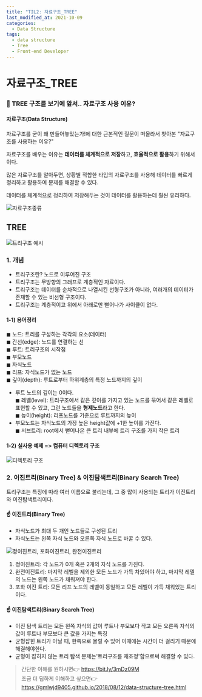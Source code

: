 ```yaml
---
title: "TIL2: 자료구조_TREE"
last_modified_at: 2021-10-09
categories: 
  - Data Structure
tags:
  - data structure
  - Tree
  - Front-end Developer
---
```


# 자료구조_TREE

### 📌 TREE 구조를 보기에 앞서.. 자료구조 사용 이유?

#### 자료구조(Data Structure)
자료구조를 굳이 왜 만들어놓았는가!에 대한 근본적인 질문이 떠올라서 찾아본 "자료구조를 사용하는 이유?"

자료구조를 배우는 이유는 **데이터를 체계적으로 저장**하고, **효율적으로 활용**하기 위해서이다. 

많은 자료구조를 알아두면, 상황별 적합한 타입의 자료구조를 사용해 데이터를 빠르게 정리하고 활용하여 문제를 해결할 수 있다.

데이터를 체계적으로 정리하여 저장해두는 것이 데이터를 활용하는데 훨씬 유리하다. 

![자료구조종류](https://user-images.githubusercontent.com/60104321/136590970-de1668a3-08dc-4ca2-8724-2ffe38eca885.png)

## TREE

![트리구조 예시](https://user-images.githubusercontent.com/60104321/136591001-cba8f170-f95a-4a57-abf3-755b4698eedc.png)

### 1. 개념
* 트리구조란? 노드로 이루어진 구조 
* 트리구조는 무방향의 그래프로 계층적인 자료이다.
* 트리구조는 데이터를 순차적으로 나열시킨 선형구조가 아니라, 여러개의 데이터가 존재할 수 있는 비선형 구조이다. 
* 트리구조는 계층적이고 위에서 아래로만 뻗어나가 사이클이 없다.
#### 1-1) 용어정리 
◼ 노드: 트리를 구성하는 각각의 요소(데이터)<br/>
◼ 간선(edge): 노드를 연결하는 선<br/> 
◼ 루트: 트리구조의 시작점<br/>
◼ 부모노드<br/> 
◼ 자식노드<br/>
◼ 리프: 자식노드가 없는 노드<br/> 
◼ 깊이(depth): 루트로부터 하위계층의 특정 노드까지의 깊이<br/>
 - 루트 노드의 깊이는 0이다.<br/> 
◼ 레벨(level): 트리구조에서 같은 깊이를 가지고 있는 노드를 묶어서 같은 레벨로 표현할 수 있고, 그런 노드들을 **형제노드**라고 한다.<br/>
◼ 높이(height): 리프노드를 기준으로 루트까지의 높이<br/>
 - 부모노드는 자식노드의 가장 높은 height값에 +1한 높이를 가진다.<br/> 
◼ 서브트리: root에서 뻗어나온 큰 트리 내부에 트리 구조를 가지 작은 트리<br/>

#### 1-2) 실사용 예제 => 컴퓨터 디렉토리 구조
![디렉토리 구조](https://user-images.githubusercontent.com/60104321/136591014-0f59799d-0996-4911-a5f5-9871b4f556c8.png)

### 2. 이진트리(Binary Tree) & 이진탐색트리(Binary Search Tree)
트리구조는 특징에 따라 여러 이름으로 불리는데, 그 중 많이 사용되는 트리가 이진트리와 이진탐색트리이다. 

#### ☝ 이진트리(Binary Tree)
* 자식노드가 최대 두 개인 노드들로 구성된 트리 
* 자식노드는 왼쪽 자식 노드와 오른쪽 자식 노드로 바꿀 수 있다. 

![정이진트리, 포화이진트리, 완전이진트리](https://user-images.githubusercontent.com/60104321/136591040-81d82083-39e5-4d59-8df7-09ac4afde088.jpg)


1) 정이진트리: 각 노드가 0개 혹은 2개의 자식 노드를 가진다.<br/>
2) 완전이진트리: 마지막 레벨을 제외한 모든 노드가 가득 차있어야 하고, 마지막 레델의 노드는 왼쪽 노드가 채워져야 한다.<br/>
3) 포화 이진 트리: 모든 리프 노드의 레벨이 동일하고 모든 레벨이 가득 채워있는 트리이다. 

#### ☝ 이진탐색트리(Binary Search Tree)
* 이진 탐색 트리는 모든 왼쪽 자식의 값이 루트나 부모보다 작고 모든 오른쪽 자식의 값이 루트나 부모보다 큰 값을 가지는 특징 
* 균형잡힌 트리가 아닐 때, 한쪽으로 몰릴 수 있어 이때에는 시간이 더 걸리기 때문에 해결해야한다. 
* 균형이 잡히지 않는 트리 탐색 문제는'트리구조를 재조정'함으로써 해결할 수 있다.

> 간단한 이해를 원하시면👉 https://bit.ly/3mDz09M<br/>
> 조금 더 딥하게 이해하고 싶으면👉 https://gmlwjd9405.github.io/2018/08/12/data-structure-tree.html
